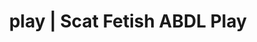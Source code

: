 ---
categories:
- Body Positivity
- Real Couples
- Slow Burn
- Inclusive Desire
- Ethical Porn
image: /assets/images/1747714216911.jpg
layout: post
schema:
  description: Premium adult content featuring Scat Fetish, ABDL Play. High-quality
    visuals with sensual themes.
  keywords:
  - Roleplay Fantasies
  - ABDL Play
  - Lingerie Art
  - Tattooed Beauties
  - Digital Dominance
  - Self-Pleasure
  - Scat Fetish
  name: 1747714216911 | Scat Fetish ABDL Play
  type: VisualArtwork
seo:
  description: Featured content with artistic ABDL Play, Scat Fetish. HD images available.
  keywords: ABDL Play, Scat Fetish
  og_image: /assets/images/1747714216911.jpg
  schema_type: VisualArtwork
tags:
- '#play'
- Scat Fetish
- ABDL Play
title: play | Scat Fetish ABDL Play
---